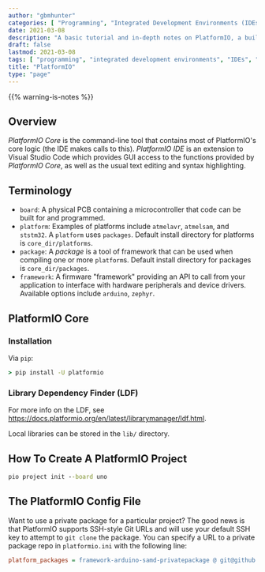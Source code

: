 ```yaml
---
author: "gbmhunter"
categories: [ "Programming", "Integrated Development Environments (IDEs)" ]
date: 2021-03-08
description: "A basic tutorial and in-depth notes on PlatformIO, a build manager/IDE for embedded systems."
draft: false
lastmod: 2021-03-08
tags: [ "programming", "integrated development environments", "IDEs", "PlatformIO", "PlatformIO Core", "PlatformIO IDE", "Core", "LDF", "Library Dependency Finder" ]
title: "PlatformIO"
type: "page"
---
```


{{% warning-is-notes %}}

## Overview

_PlatformIO Core_ is the command-line tool that contains most of PlatformIO's core logic (the IDE makes calls to this). _PlatformIO IDE_ is an extension to Visual Studio Code which provides GUI access to the functions provided by _PlatformIO Core_, as well as the usual text editing and syntax highlighting.

## Terminology

* `board`: A physical PCB containing a microcontroller that code can be built for and programmed.
* `platform`: Examples of platforms include `atmelavr`, `atmelsam`, and `ststm32`. A `platform` uses `packages`. Default install directory for platforms is `core_dir/platforms`.
* `package`: A _package_ is a tool of framework that can be used when compiling one or more `platform`s. Default install directory for packages is `core_dir/packages`.
* `framework`: A firmware "framework" providing an API to call from your application to interface with hardware peripherals and device drivers. Available options include `arduino`, `zephyr`.

## PlatformIO Core

### Installation

Via `pip`:

```cmd
> pip install -U platformio
```

### Library Dependency Finder (LDF)

For more info on the LDF, see <https://docs.platformio.org/en/latest/librarymanager/ldf.html>.

Local libraries can be stored in the `lib/` directory.

## How To Create A PlatformIO Project

```cmd
pio project init --board uno
```

## The PlatformIO Config File

Want to use a private package for a particular project? The good news is that PlatformIO supports SSH-style Git URLs and will use your default SSH key to attempt to `git clone` the package. You can specify a URL to a private package repo in `platformio.ini` with the following line: 

```ini
platform_packages = framework-arduino-samd-privatepackage @ git@github.org:my-company-name/my-private-repo.git
```
